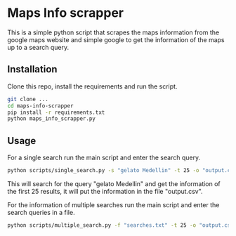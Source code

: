 # Maps Info scrapper

This is a simple python script that scrapes the maps information from the google maps website and simple google to get the information of the maps up to a search query.

## Installation

Clone this repo, install the requirements and run the script.

```bash
git clone ...
cd maps-info-scrapper
pip install -r requirements.txt
python maps_info_scrapper.py
```

## Usage

For a single search run the main script and enter the search query.

```bash
python scripts/single_search.py -s "gelato Medellin" -t 25 -o "output.csv"
```

This will search for the query "gelato Medellin" and get the information of the first 25 results, it will put the information in the file "output.csv".

For the information of multiple searches run the main script and enter the search queries in a file.

```bash
python scripts/multiple_search.py -f "searches.txt" -t 25 -o "output.csv"
```